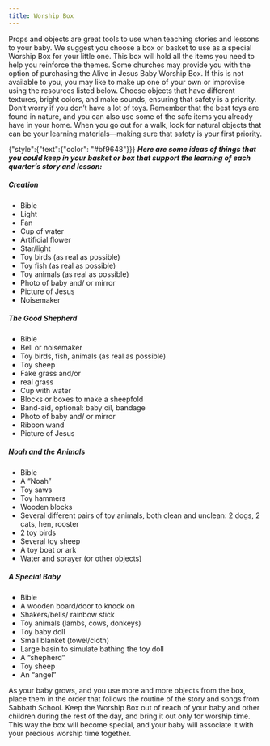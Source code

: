 ```yaml
---
title: Worship Box
---
```


Props and objects are great tools to use when teaching stories and lessons to your baby. We suggest you choose a box or basket to use as a special Worship Box for your little one. This box will hold all the items you need to help you reinforce the themes. Some churches may provide you with the option of purchasing the Alive in Jesus Baby Worship Box. If this is not available to you, you may like to make up one of your own or improvise using the resources listed below. Choose objects that have different textures, bright colors, and make sounds, ensuring that safety is a priority. Don’t worry if you don’t have a lot of toys. Remember that the best toys are found in nature, and you can also use some of the safe items you already have in your home. When you go out for a walk, look for natural objects that can be your learning materials—making sure that safety is your first priority.

{"style":{"text":{"color": "#bf9648"}}}
_**Here are some ideas of things that you could keep in your basket or box that support the learning of each quarter’s story and lesson:**_

##### Creation

+ Bible
+ Light
+ Fan
+ Cup of water
+ Artificial flower
+ Star/light
+ Toy birds (as real as possible)
+ Toy fish (as real as possible)
+ Toy animals (as real as possible)
+ Photo of baby and/ or mirror
+ Picture of Jesus
+ Noisemaker

##### The Good Shepherd

+ Bible
+ Bell or noisemaker
+ Toy birds, fish, animals (as real as possible)
+ Toy sheep
+ Fake grass and/or
+ real grass
+ Cup with water
+ Blocks or boxes to make a sheepfold
+ Band-aid, optional: baby oil, bandage
+ Photo of baby and/ or mirror
+ Ribbon wand
+ Picture of Jesus

##### Noah and the Animals

+ Bible
+ A “Noah”
+ Toy saws
+ Toy hammers
+ Wooden blocks
+ Several different pairs of toy animals, both clean and unclean: 2 dogs, 2 cats, hen, rooster
+ 2 toy birds
+ Several toy sheep
+ A toy boat or ark
+ Water and sprayer (or other objects)

##### A Special Baby

+ Bible
+ A wooden board/door to knock on
+ Shakers/bells/ rainbow stick
+ Toy animals (lambs, cows, donkeys)
+ Toy baby doll
+ Small blanket (towel/cloth)
+ Large basin to simulate bathing the toy doll
+ A “shepherd”
+ Toy sheep
+ An “angel”

As your baby grows, and you use more and more objects from the box, place them in the order that follows the routine of the story and songs from Sabbath School. Keep the Worship Box out of reach of your baby and other children during the rest of the day, and bring it out only for worship time. This way the box will become special, and your baby will associate it with your precious worship time together.